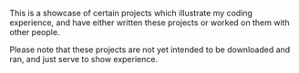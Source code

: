 This is a showcase of certain projects which illustrate my coding experience, and have either written these projects or worked on them with other people.

Please note that these projects are not yet intended to be downloaded and ran, and just serve to show experience.
